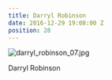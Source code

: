 ```yaml
---
title: Darryl Robinson
date: 2016-12-29 19:08:00 Z
position: 28
---
```


![darryl_robinson_07.jpg](/uploads/darryl_robinson_07.jpg)

Darryl Robinson
